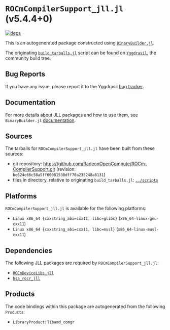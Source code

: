 # `ROCmCompilerSupport_jll.jl` (v5.4.4+0)

[![deps](https://juliahub.com/docs/ROCmCompilerSupport_jll/deps.svg)](https://juliahub.com/ui/Packages/ROCmCompilerSupport_jll/EFyNI?page=2)

This is an autogenerated package constructed using [`BinaryBuilder.jl`](https://github.com/JuliaPackaging/BinaryBuilder.jl).

The originating [`build_tarballs.jl`](https://github.com/JuliaPackaging/Yggdrasil/blob/6711f20be5f32c47b6b51607798d44ab7b99e4ab/R/ROCmCompilerSupport/ROCmCompilerSupport@5.4.4/build_tarballs.jl) script can be found on [`Yggdrasil`](https://github.com/JuliaPackaging/Yggdrasil/), the community build tree.

## Bug Reports

If you have any issue, please report it to the Yggdrasil [bug tracker](https://github.com/JuliaPackaging/Yggdrasil/issues).

## Documentation

For more details about JLL packages and how to use them, see `BinaryBuilder.jl` [documentation](https://docs.binarybuilder.org/stable/jll/).

## Sources

The tarballs for `ROCmCompilerSupport_jll.jl` have been built from these sources:

* git repository: https://github.com/RadeonOpenCompute/ROCm-CompilerSupport.git (revision: `be624c66c58a5ff60081538dff70a235248a8131`)
* files in directory, relative to originating `build_tarballs.jl`: [`../scripts`](https://github.com/JuliaPackaging/Yggdrasil/tree/6711f20be5f32c47b6b51607798d44ab7b99e4ab/R/ROCmCompilerSupport/ROCmCompilerSupport@5.4.4/scripts)

## Platforms

`ROCmCompilerSupport_jll.jl` is available for the following platforms:

* `Linux x86_64 {cxxstring_abi=cxx11, libc=glibc}` (`x86_64-linux-gnu-cxx11`)
* `Linux x86_64 {cxxstring_abi=cxx11, libc=musl}` (`x86_64-linux-musl-cxx11`)

## Dependencies

The following JLL packages are required by `ROCmCompilerSupport_jll.jl`:

* [`ROCmDeviceLibs_jll`](https://github.com/JuliaBinaryWrappers/ROCmDeviceLibs_jll.jl)
* [`hsa_rocr_jll`](https://github.com/JuliaBinaryWrappers/hsa_rocr_jll.jl)

## Products

The code bindings within this package are autogenerated from the following `Products`:

* `LibraryProduct`: `libamd_comgr`
